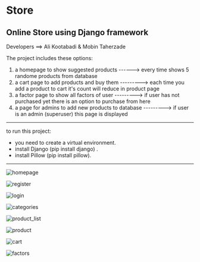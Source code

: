 # Store
Online Store using Django framework
----------------------------------------

Developers ==> Ali Kootabadi & Mobin Taherzade

The project includes these options:
1. a homepage to show suggested products ------> every time shows 5 randome products from database
2. a cart page to add products and buy them ---------> each time you add a product to cart it's count will reduce in product page
3. a factor page to show all factors of user ---------> if user has not purchased yet there is an option to purchase from here
4. a page for admins to add new products to database ---------> if user is an admin (superuser) this page is displayed 



-----------------------------------------
to run this project:
- you need to create a virtual environment.
- install Django (pip install django) .
- install Pillow (pip install pillow).
-----------------------------------------

![homepage](https://user-images.githubusercontent.com/78423228/145669282-cbaf85a4-e38a-4f60-b0c9-20520e95d7cb.jpg)

![register](https://user-images.githubusercontent.com/78423228/145669289-7cb37c81-0802-4481-81f3-917de3e7f048.jpg)

![login](https://user-images.githubusercontent.com/78423228/145669296-24d30f1f-6432-41bd-9347-14dad893b18a.jpg)

![categories](https://user-images.githubusercontent.com/78423228/145669305-0c7082e3-7e36-425e-a36d-4c4981fa5a96.jpg)

![product_list](https://user-images.githubusercontent.com/78423228/145669312-c591aac3-9e40-40dd-b282-92a9944f21a5.jpg)

![product](https://user-images.githubusercontent.com/78423228/145669314-9d98420d-c905-4cfa-a5ad-4d1e2fc84fbe.png)

![cart](https://user-images.githubusercontent.com/78423228/145669318-0d8ad33b-a3bf-4c47-b0e2-96d2f5963ee6.png)

![factors](https://user-images.githubusercontent.com/78423228/145669347-6471e836-f834-411c-928f-f32d56e2cb21.jpg)





